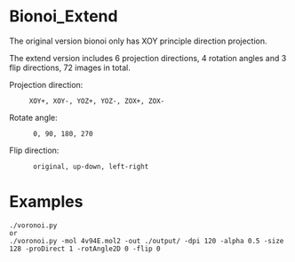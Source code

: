 # Bionoi_Extend
The original version bionoi only has XOY principle direction projection.  

The extend version includes 6 projection directions, 4 rotation angles and 3 flip directions, 72 images in total.  

Projection direction:  

         XOY+, XOY-, YOZ+, YOZ-, ZOX+, ZOX-  
	
Rotate angle:  

          0, 90, 180, 270  
	 
Flip  direction:  

          original, up-down, left-right  
# Examples  

	./voronoi.py
	or
	./voronoi.py -mol 4v94E.mol2 -out ./output/ -dpi 120 -alpha 0.5 -size 128 -proDirect 1 -rotAngle2D 0 -flip 0  
	
